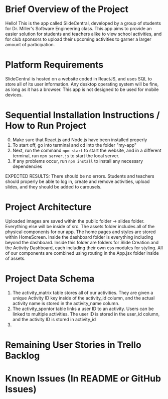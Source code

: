 # Brief Overview of the Project

Hello! This is the app called SlideCentral, developed by a group of students for Dr. Miller's Software Engineering class. This app aims to provide an easier solution for students and teachers alike to view school activities, and for club sponsors to upload their upcoming activities to garner a larger amount of participation. 

# Platform Requirements
SlideCentral is hosted on a website coded in ReactJS, and uses SQL to store all of its user information. Any desktop operating system will be fine, as long as it has a browser. This app is not designed to be used for mobile devices.


# Sequential Installation Instructions / How to Run Project
0. Make sure that React.js and Node.js have been installed properly
1. To start off, go into terminal and cd into the folder "my-app"
2. Next, run the command `npm start` to start the website, and in a different
   terminal, run `npm server.js` to start the local server.
3. If any problems occur, run `npm install` to install any necessary dependencies

EXPECTED RESULTS: There should be no errors. Students and teachers should properly be able to log in, create and remove activities, upload slides, and they should be added to carousels.

# Project Architecture
Uploaded images are saved within the public folder -> slides folder. Everything else will be inside of src. The assets folder includes all of the physical components for our app. The home pages and styles are stored within HomeScreen. Inside the dashboard folder is everything including beyond the dashboard. Inside this folder are folders for Slide Creation and the Activity Dashboard, each including their own css modules for styling. All of our components are combined using routing in the App.jsx folder inside of assets.

# Project Data Schema
1. The activity_matrix table stores all of our activities. They are given a unique Activity ID key inside of the activity_id column, and the actual activity name is stored in the activity_name column. 
2. The activity_spontor table links a user ID to an activity. Users can be linked to multiple activities. The user ID is stored in the user_id column, and the activity ID is stored in activity_id
3. 

# Remaining User Stories in Trello Backlog

# Known Issues (In README or GitHub Issues)











